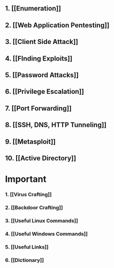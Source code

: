 
## 1. [[Enumeration]]
## 2. [[Web Application Pentesting]]
## 3. [[Client Side Attack]]
## 4. [[FInding Exploits]]
## 5. [[Password Attacks]]
## 6. [[Privilege Escalation]]
## 7. [[Port Forwarding]]
## 8. [[SSH, DNS, HTTP Tunneling]]
## 9. [[Metasploit]]
## 10. [[Active Directory]]

# Important
### 1. [[Virus Crafting]]
### 2. [[Backdoor Crafting]]
### 3. [[Useful Linux Commands]]
### 4. [[Useful Windows Commands]]
### 5. [[Useful Links]]
### 6. [[Dictionary]]

